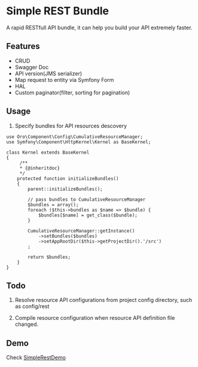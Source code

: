 Simple REST Bundle
===============
A rapid RESTfull API bundle, it can help you build your API extremely faster.

## Features

* CRUD
* Swagger Doc
* API version(JMS serializer)
* Map request to entity via Symfony Form
* HAL
* Custom paginator(filter, sorting for pagination)

## Usage

1.  Specify bundles for API resources descovery

```
use Oro\Component\Config\CumulativeResourceManager;
use Symfony\Component\HttpKernel\Kernel as BaseKernel;

class Kernel extends BaseKernel
{
     /**
     * {@inheritdoc}
     */
    protected function initializeBundles()
    {
        parent::initializeBundles();

        // pass bundles to CumulativeResourceManager
        $bundles = array();
        foreach ($this->bundles as $name => $bundle) {
            $bundles[$name] = get_class($bundle);
        }

        CumulativeResourceManager::getInstance()
            ->setBundles($bundles)
            ->setAppRootDir($this->getProjectDir().'/src')
        ;

        return $bundles;
    }
}
```


## Todo

1. Resolve resource API configurations from project config directory, such as config/rest

2. Compile resource configuration when resource API definition file changed.


## Demo

Check [SimpleRestDemo](https://github.com/videni/SimpleRestDemo)

